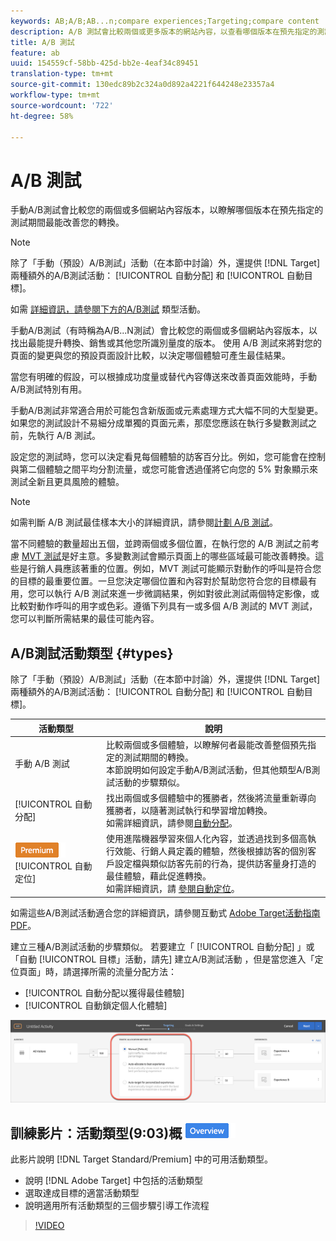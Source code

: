 ```yaml
---
keywords: AB;A/B;AB...n;compare experiences;Targeting;compare content
description: A/B 測試會比較兩個或更多版本的網站內容，以查看哪個版本在預先指定的測試持續時間最能改善您的轉換。
title: A/B 測試
feature: ab
uuid: 154559cf-58bb-425d-bb2e-4eaf34c89451
translation-type: tm+mt
source-git-commit: 130edc89b2c324a0d892a4221f644248e23357a4
workflow-type: tm+mt
source-wordcount: '722'
ht-degree: 58%

---
```



# A/B 測試

手動A/B測試會比較您的兩個或多個網站內容版本，以瞭解哪個版本在預先指定的測試期間最能改善您的轉換。

>[!NOTE]
>
>除了「手動（預設）A/B測試」活動（在本節中討論）外，還提供 [!DNL Target] 兩種額外的A/B測試活動： [!UICONTROL 自動分配] 和 [!UICONTROL 自動目標]。
>
>如需 [詳細資訊，請參閱下方的A/B測試](#types) 類型活動。

手動A/B測試（有時稱為A/B...N測試）會比較您的兩個或多個網站內容版本，以找出最能提升轉換、銷售或其他您所識別量度的版本。 使用 A/B 測試來將對您的頁面的變更與您的預設頁面設計比較，以決定哪個體驗可產生最佳結果。

當您有明確的假設，可以根據成功度量或替代內容傳送來改善頁面效能時，手動A/B測試特別有用。

手動A/B測試非常適合用於可能包含新版面或元素處理方式大幅不同的大型變更。 如果您的測試設計不易細分成單獨的頁面元素，那麼您應該在執行多變數測試之前，先執行 A/B 測試。

設定您的測試時，您可以決定看見每個體驗的訪客百分比。例如，您可能會在控制與第二個體驗之間平均分割流量，或您可能會透過僅將它向您的 5% 對象顯示來測試全新且更具風險的體驗。

>[!NOTE]
>
>如需判斷 A/B 測試最佳樣本大小的詳細資訊，請參閱[計劃 A/B 測試](../../c-activities/t-test-ab/sample-size-determination.md#concept_2801F552DB874C20B8A17C1B774C0383)。

當不同體驗的數量超出五個，並跨兩個或多個位置，在執行您的 A/B 測試之前考慮 [MVT 測試](/help/c-activities/c-multivariate-testing/multivariate-testing.md)是好主意。多變數測試會顯示頁面上的哪些區域最可能改善轉換。這些是行銷人員應該著重的位置。例如，MVT 測試可能顯示對動作的呼叫是符合您的目標的最重要位置。一旦您決定哪個位置和內容對於幫助您符合您的目標最有用，您可以執行 A/B 測試來進一步微調結果，例如對彼此測試兩個特定影像，或比較對動作呼叫的用字或色彩。遵循下列具有一或多個 A/B 測試的 MVT 測試，您可以判斷所需結果的最佳可能內容。

## A/B測試活動類型 {#types}

除了「手動（預設）A/B測試」活動（在本節中討論）外，還提供 [!DNL Target] 兩種額外的A/B測試活動： [!UICONTROL 自動分配] 和 [!UICONTROL 自動目標]。

| 活動類型 | 說明 |
| --- | --- |
| 手動 A/B 測試 | 比較兩個或多個體驗，以瞭解何者最能改善整個預先指定的測試期間的轉換。<br>本節說明如何設定手動A/B測試活動，但其他類型A/B測試活動的步驟類似。 |
| [!UICONTROL 自動分配] | 找出兩個或多個體驗中的獲勝者，然後將流量重新導向獲勝者，以隨著測試執行和學習增加轉換。<br>如需詳細資訊，請參閱[自動分配](/help/c-activities/automated-traffic-allocation/automated-traffic-allocation.md)。 |
| ![Premium徽章](/help/assets/premium.png)[!UICONTROL 自動定位] | 使用進階機器學習來個人化內容，並透過找到多個高執行效能、行銷人員定義的體驗，然後根據訪客的個別客戶設定檔與類似訪客先前的行為，提供訪客量身打造的最佳體驗，藉此促進轉換。<br>如需詳細資訊，請 [參閱自動定位](/help/c-activities/auto-target-to-optimize.md)。 |

如需這些A/B測試活動適合您的詳細資訊，請參閱互動式 [Adobe Target活動指南PDF](/help/c-activities/target-activities-guide.md)。

建立三種A/B測試活動的步驟類似。 若要建立「 [!UICONTROL 自動分配] 」或「自動 [!UICONTROL 目標」活動，請先] 建立A/B測試活動 [](/help/c-activities/t-test-ab/t-test-create-ab/test-create-ab.md) ，但是當您進入「定位頁面」時，請選擇所需的流量分配方法：

* [!UICONTROL 自動分配以獲得最佳體驗]
* [!UICONTROL 自動鎖定個人化體驗]

![流量分配方法設定](/help/c-activities/t-test-ab/t-test-create-ab/assets/traffic-allocation-method.png)

## 訓練影片：活動類型(9:03)概 ![述徽章](/help/assets/overview.png)

此影片說明 [!DNL Target Standard/Premium] 中的可用活動類型。

* 說明 [!DNL Adobe Target] 中包括的活動類型
* 選取達成目標的適當活動類型
* 說明適用所有活動類型的三個步驟引導工作流程

>[!VIDEO](https://video.tv.adobe.com/v/17386)
